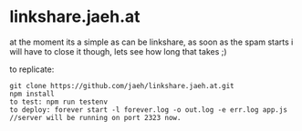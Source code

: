 linkshare.jaeh.at
==

at the moment its a simple as can be linkshare,
as soon as the spam starts i will have to close it though, lets see how long that takes ;)

to replicate:
    
    git clone https://github.com/jaeh/linkshare.jaeh.at.git
    npm install 
    to test: npm run testenv
    to deploy: forever start -l forever.log -o out.log -e err.log app.js
    //server will be running on port 2323 now.
